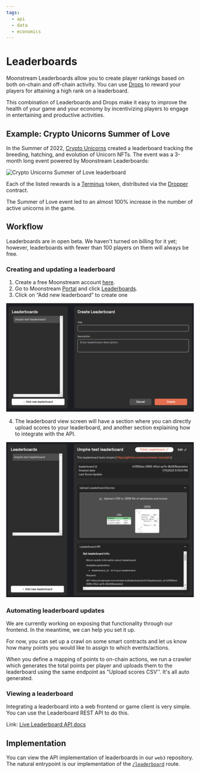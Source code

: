 ```yaml
---
tags:
  - api
  - data
  - economics
---
```


# Leaderboards

Moonstream Leaderboards allow you to create player rankings based on both on-chain and off-chain activity.
You can use [Drops](./drops.md) to reward your players for attaining a high rank on a leaderboard.

This combination of Leaderboards and Drops make it easy to improve the health of your game and your
economy by incentivizing players to engage in entertaining and productive activities.

## Example: Crypto Unicorns Summer of Love

In the Summer of 2022, [Crypto Unicorns](https://cryptounicorns.fun) created a leaderboard
tracking the breeding, hatching, and evolution of Unicorn NFTs. The event was a 3-month long event
powered by Moonstream Leaderboards:

![Crypto Unicorns Summer of Love leaderboard](./cu-leaderboard.png)

Each of the listed rewards is a [Terminus](../terminus.md) token, distributed via the [Dropper](./drops.md)
contract.

The Summer of Love event led to an almost 100% increase in the number of active unicorns in the game.

## Workflow

Leaderboards are in open beta. We haven't turned on billing for it yet; however, leaderboards with fewer than 100 players on them will always be free.

### Creating and updating a leaderboard

1. Create a free Moonstream account [here](https://moonstream.to/). 
2. Go to Moonstream [Portal](https://moonstream.to/portal/) and click [Leaderboards](https://moonstream.to/portal/leaderboard/).
3. Click on “Add new leaderboard” to create one 

![Create Leaderboard](image-6.png)

4. The leaderboard view screen will have a section where you can directly upload scores to your leaderboard, and another section explaining how to integrate with the API.

![Upload scores](image-7.png)

### Automating leaderboard updates

We are currently working on exposing that functionality through our frontend. In the meantime, we can help you set it up. 

For now, you can set up a crawl on some smart contracts and let us know how many points you would like to assign to which events/actions.

When you define a mapping of points to on-chain actions, we run a crawler which generates the total points per player and uploads them to the leaderboard using the same endpoint as "Upload scores CSV''. It's all auto generated.

### Viewing a leaderboard

Integrating a leaderboard into a web frontend or game client is very simple. You can use the Leaderboard
REST API to do this.

Link: [Live Leaderboard API docs](https://engineapi.moonstream.to/leaderboard/docs)

## Implementation

You can view the API implementation of leaderboards in our `web3` repository. The natural entrypoint
is our implementation of the
[`/leaderboard`](https://github.com/moonstream-to/web3/blob/87486652770b11ea146b49a6d3a2934d3384876b/api/engineapi/routes/leaderboard.py)
route.
